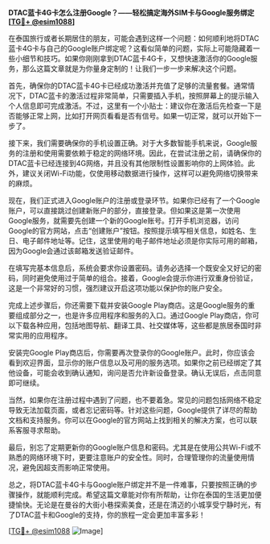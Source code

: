 **DTAC蓝卡4G卡怎么注册Google？——轻松搞定海外SIM卡与Google服务绑定[[TG💪+ @esim1088](https://t.me/s/esim1088)]**

在泰国旅行或者长期居住的朋友，可能会遇到这样一个问题：如何顺利地将DTAC蓝卡4G卡与自己的Google账户绑定呢？这看似简单的问题，实际上可能隐藏着一些小细节和技巧。如果你刚刚拿到DTAC蓝卡4G卡，又想快速激活你的Google服务，那么这篇文章就是为你量身定制的！让我们一步一步来解决这个问题。

首先，确保你的DTAC蓝卡4G卡已经成功激活并充值了足够的流量套餐。通常情况下，DTAC蓝卡的激活过程非常简单，只需要插入手机，按照屏幕上的提示输入个人信息即可完成激活。不过，这里有一个小贴士：建议你在激活后先检查一下是否能够正常上网，比如打开网页看看是否有信号。如果一切正常，就可以开始下一步了。

接下来，我们需要确保你的手机设置正确。对于大多数智能手机来说，Google服务的注册和使用需要依赖于稳定的网络环境。因此，在尝试注册之前，请确保你的DTAC蓝卡已经连接到4G网络，并且没有其他限制性设置影响你的上网体验。此外，建议关闭Wi-Fi功能，仅使用移动数据进行操作，这样可以避免网络切换带来的麻烦。

现在，我们正式进入Google账户的注册或登录环节。如果你已经有了一个Google账户，可以直接跳过创建新账户的部分，直接登录。但如果这是第一次使用Google服务，就需要先创建一个新的Google账号。打开手机浏览器，访问Google的官方网站，点击“创建账户”按钮。按照提示填写相关信息，如姓名、生日、电子邮件地址等。记住，这里使用的电子邮件地址必须是你实际可用的邮箱，因为Google会通过该邮箱发送验证邮件。

在填写完基本信息后，系统会要求你设置密码。请务必选择一个既安全又好记的密码，同时避免使用过于简单的组合。接着，Google会提示你进行双重身份验证，这是一个非常好的习惯，强烈建议开启这项功能以保护你的账户安全。

完成上述步骤后，你还需要下载并安装Google Play商店。这是Google服务的重要组成部分之一，也是许多应用程序和服务的入口。通过Google Play商店，你可以下载各种应用，包括地图导航、翻译工具、社交媒体等，这些都是旅居泰国时非常实用的应用程序。

安装完Google Play商店后，你需要再次登录你的Google账户。此时，你应该会看到欢迎界面，显示你的账户信息以及可用的服务选项。如果你之前已经绑定了其他设备，可能会收到确认通知，询问是否允许新设备登录。确认无误后，点击同意即可继续。

当然，如果你在注册过程中遇到了问题，也不要着急。常见的问题包括网络不稳定导致无法加载页面，或者忘记密码等。针对这些问题，Google提供了详尽的帮助文档和支持服务。你可以在Google的官方网站上找到相关的解决方案，也可以联系客服寻求帮助。

最后，别忘了定期更新你的Google账户信息和密码。尤其是在使用公共Wi-Fi或不熟悉的网络环境下时，更要注意账户的安全性。同时，合理管理你的流量使用情况，避免因超支而影响正常使用。

总之，将DTAC蓝卡4G卡与Google账户绑定并不是一件难事，只要按照正确的步骤操作，就能顺利完成。希望这篇文章能对你有所帮助，让你在泰国的生活更加便捷愉快。无论是在曼谷的大街小巷探索美食，还是在清迈的小城享受宁静时光，有了DTAC蓝卡和Google的支持，你的旅程一定会更加丰富多彩！

[[TG💪+ @esim1088](https://t.me/s/esim1088) ![Image](https://i.postimg.cc/4NQfJmqS/Snipaste-2025-05-13-00-14-12.png)]
